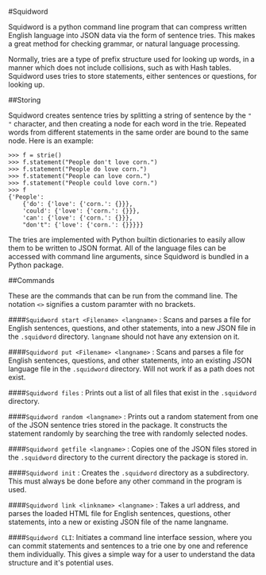 #Squidword

Squidword is a python command line program that can compress written English language into JSON data via the form of sentence tries. This makes a great method for checking grammar, or natural language processing.

Normally, tries are a type of prefix structure used for looking up words, in a manner which does not include collisions, such as with Hash tables. Squidword uses tries to store statements, either sentences or questions, for looking up.

##Storing

Squidword creates sentence tries by splitting a string of sentence by the `" "` character, and then creating a node for each word in the trie. Repeated words from different statements in the same order are bound to the same node. Here is an example:

```
>>> f = strie()
>>> f.statement("People don't love corn.")
>>> f.statement("People do love corn.")
>>> f.statement("People can love corn.")
>>> f.statement("People could love corn.")
>>> f
{'People': 
	{'do': {'love': {'corn.': {}}}, 
	'could': {'love': {'corn.': {}}}, 
	'can': {'love': {'corn.': {}}}, 
	"don't": {'love': {'corn.': {}}}}}
```

The tries are implemented with Python builtin dictionaries to easily allow them to be written to JSON format. All of the language files can be accessed with command line arguments, since Squidword is bundled in a Python package.

##Commands

These are the commands that can be run from the command line. The notation `<>` signifies a custom paramter with no brackets.

####`Squidword start <Filename> <langname>` : 
Scans and parses a file for English sentences, questions, and other statements, into a new JSON file in the `.squidword` directory. `langname` should not have any extension on it.

####`Squidword put <Filename> <langname>` : 
Scans and parses a file for English sentences, questions, and other statements, into an existing JSON language file in the `.squidword` directory. Will not work if <Filename> as a path does not exist.

####`Squidword files` : 
Prints out a list of all files that exist in the `.squidword` directory.

####`Squidword random <langname>` : 
Prints out a random statement from one of the JSON sentence tries stored in the package. It constructs the statement randomly by searching the tree with randomly selected nodes.

####`Squidword getfile <langname>` : 
Copies one of the JSON files stored in the `.squidword` directory to the current directory the package is stored in.

####`Squidword init` : 
Creates the `.squidword` directory as a subdirectory. This must always be done before any other command in the program is used.

####`Squidword link <linkname> <langname>` : 
Takes a url address, and parses the loaded HTML file for English sentences, questions, other statements, into a new or existing JSON file of the name langname.

####`Squidword CLI`: 
Initiates a command line interface session, where you can commit statements and sentences to a trie one by one and reference them individually. This gives a simple way for a user to understand the data structure and it's potential uses.
